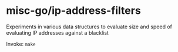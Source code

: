 # misc-go/ip-address-filters

Experiments in various data structures to evaluate size and speed of evaluating IP addresses against a blacklist

Invoke:
  `make`
